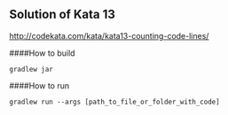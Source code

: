 Solution of Kata 13 
-
http://codekata.com/kata/kata13-counting-code-lines/

####How to build

    gradlew jar
    
####How to run

    gradlew run --args [path_to_file_or_folder_with_code]
